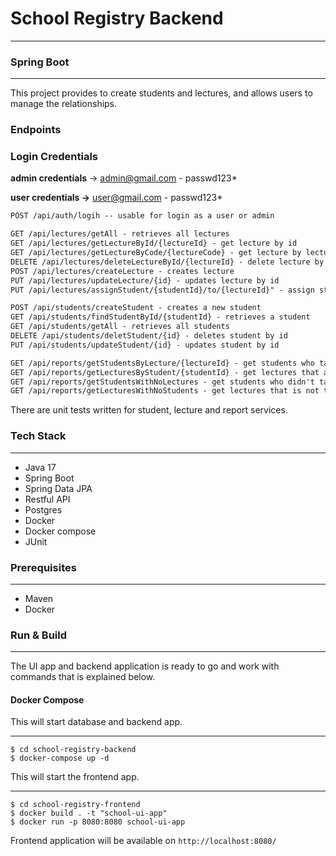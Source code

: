 # School Registry Backend
___
### Spring Boot

---
This project provides to create students and lectures, and allows users to manage the relationships.

### Endpoints

### Login Credentials

**admin credentials** &rarr; admin@gmail.com - passwd123* 

**user credentials &rarr;** user@gmail.com - passwd123*


```html
POST /api/auth/logih -- usable for login as a user or admin

GET /api/lectures/getAll - retrieves all lectures
GET /api/lectures/getLectureById/{lectureId} - get lecture by id
GET /api/lectures/getLectureByCode/{lectureCode} - get lecture by lecture code
DELETE /api/lectures/deleteLectureById/{lectureId} - delete lecture by id
POST /api/lectures/createLecture - creates lecture
PUT /api/lectures/updateLecture/{id} - updates lecture by id
PUT /api/lectures/assignStudent/{studentId}/to/{lectureId}" - assign students to lectures by their id's

POST /api/students/createStudent - creates a new student
GET /api/students/findStudentById/{studentId} - retrieves a student
GET /api/students/getAll - retrieves all students
DELETE /api/students/deletStudent/{id} - deletes student by id
PUT /api/students/updateStudent/{id} - updates student by id

GET /api/reports/getStudentsByLecture/{lectureId} - get students who takes certain lecture
GET /api/reports/getLecturesByStudent/{studentId} - get lectures that are taken by certain student
GET /api/reports/getStudentsWithNoLectures - get students who didn't take any lectures
GET /api/reports/getLecturesWithNoStudents - get lectures that is not taken by any students

```

There are unit tests written for student, lecture and report services.

### Tech Stack

---
- Java 17
- Spring Boot
- Spring Data JPA
- Restful API
- Postgres
- Docker
- Docker compose
- JUnit

### Prerequisites

---
- Maven
- Docker
  
### Run & Build

---
The UI app and backend application is ready to go and work with commands that is explained below.

#### Docker Compose
This will start database and backend app.
___
```ssh
$ cd school-registry-backend
$ docker-compose up -d 
```

This will start the frontend app.
___
```ssh
$ cd school-registry-frontend
$ docker build . -t "school-ui-app"
$ docker run -p 8080:8080 school-ui-app
```

Frontend application will be available on ``` http://localhost:8080/ ```

